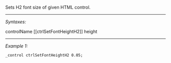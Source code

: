 Sets H2 font size of given HTML control.


---
*Syntaxes:*

controlName [[ctrlSetFontHeightH2]] height

---
*Example 1:*

```sqf
_control ctrlSetFontHeightH2 0.05;
```